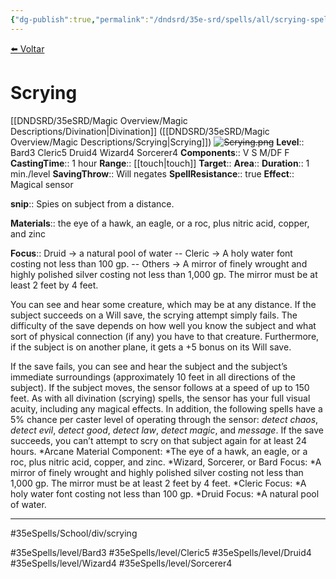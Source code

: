 ```yaml
---
{"dg-publish":true,"permalink":"/dndsrd/35e-srd/spells/all/scrying-spell/"}
---
```



<a href="javascript:history.back()">⬅️ Voltar</a>
# Scrying
[[DNDSRD/35eSRD/Magic Overview/Magic Descriptions/Divination\|Divination]] ([[DNDSRD/35eSRD/Magic Overview/Magic Descriptions/Scrying\|Scrying]])  <s class="aside-hide">![Scrying.png](/img/user/DNDSRD/35eSRD/Spells/imgs/scrying.png)</s>
**Level**:: Bard3 Cleric5 Druid4 Wizard4 Sorcerer4 
**Components**:: V S M/DF F
**CastingTime**:: 1 hour 
**Range**:: [[touch\|touch]]
**Target**:: 
**Area**:: 
**Duration**:: 1 min./level
**SavingThrow**:: Will negates
**SpellResistance**:: true
**Effect**:: Magical sensor

**snip**:: Spies on subject from a distance.  

**Materials**:: the eye of a hawk, an eagle, or a roc, plus nitric acid, copper, and zinc  

**Focus**:: Druid -> a natural pool of water -- Cleric -> A holy water font costing not less than 100 gp. -- Others -> A mirror of finely wrought and highly polished silver costing not less than 1,000 gp. The mirror must be at least 2 feet by 4 feet.  


You can see and hear some creature, which may be at any distance. If the subject succeeds on a Will save, the scrying attempt simply fails. The difficulty of the save depends on how well you know the subject and what sort of physical connection (if any) you have to that creature. Furthermore, if the subject is on another plane, it gets a +5 bonus on its Will save.


If the save fails, you can see and hear the subject and the subject’s immediate surroundings (approximately 10 feet in all directions of the subject). If the subject moves, the sensor follows at a speed of up to 150 feet.
As with all divination (scrying) spells, the sensor has your full visual acuity, including any magical effects. In addition, the following spells have a 5% chance per caster level of operating through the sensor: *detect chaos*, *detect evil*, *detect good*, *detect law*, *detect magic*, and *message*.
If the save succeeds, you can’t attempt to scry on that subject again for at least 24 hours.
*Arcane Material Component: *The eye of a hawk, an eagle, or a roc, plus nitric acid, copper, and zinc.
*Wizard, Sorcerer, or Bard Focus: *A mirror of finely wrought and highly polished silver costing not less than 1,000 gp. The mirror must be at least 2 feet by 4 feet.
*Cleric Focus: *A holy water font costing not less than 100 gp.
*Druid Focus: *A natural pool of water.

<hr/>



#35eSpells/School/div/scrying

#35eSpells/level/Bard3 #35eSpells/level/Cleric5 #35eSpells/level/Druid4 #35eSpells/level/Wizard4 #35eSpells/level/Sorcerer4 